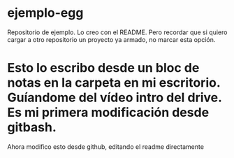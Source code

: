 # ejemplo-egg
Repositorio de ejemplo. Lo creo con el README. Pero recordar que si quiero cargar a otro repositorio un proyecto ya armado, no marcar esta opción.
# Esto lo escribo desde un bloc de notas en la carpeta en mi escritorio. Guíandome del vídeo intro del drive. Es mi primera modificación desde gitbash.
Ahora modifico esto desde github, editando el readme directamente
